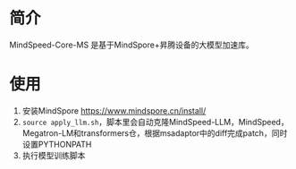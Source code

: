 # 简介

MindSpeed-Core-MS 是基于MindSpore+昇腾设备的大模型加速库。

# 使用

1. 安装MindSpore https://www.mindspore.cn/install/
2. `source apply_llm.sh`，脚本里会自动克隆MindSpeed-LLM，MindSpeed，Megatron-LM和transformers仓，根据msadaptor中的diff完成patch，同时设置PYTHONPATH
3. 执行模型训练脚本
